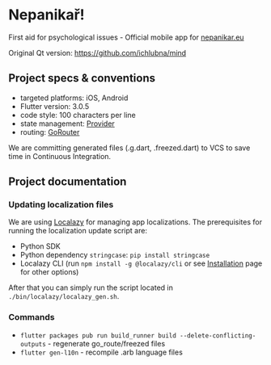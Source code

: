 # Nepanikař!

First aid for psychological issues - Official mobile app for [nepanikar.eu](https://nepanikar.eu/)

Original Qt version: https://github.com/ichlubna/mind

## Project specs & conventions

- targeted platforms: iOS, Android
- Flutter version: 3.0.5
- code style: 100 characters per line
- state management: [Provider](https://pub.dev/packages/provider)
- routing: [GoRouter](https://pub.dev/packages/go_router)

We are committing generated files (.g.dart, .freezed.dart) to VCS to save time in Continuous Integration.

## Project documentation

### Updating localization files
We are using [Localazy](https://localazy.com/) for managing app localizations.
The prerequisites for running the localization update script are:
   - Python SDK
   - Python dependency `stringcase`: `pip install stringcase`
   - Localazy CLI (run `npm install -g @localazy/cli` or see [Installation](https://localazy.com/docs/cli/installation) page for other options)

After that you can simply run the script located in `./bin/localazy/localazy_gen.sh`.

### Commands
- `flutter packages pub run build_runner build --delete-conflicting-outputs` - regenerate go_route/freezed files
- `flutter gen-l10n` - recompile .arb language files

